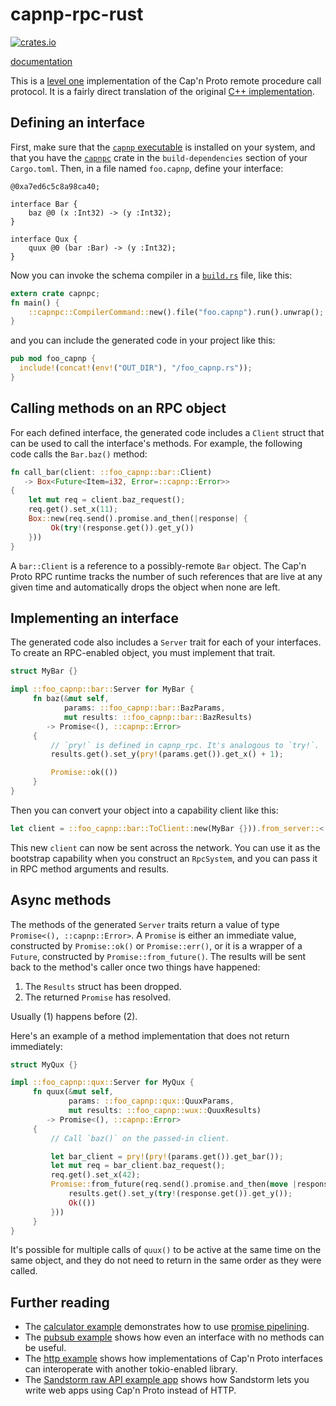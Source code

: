 # capnp-rpc-rust

[![crates.io](http://meritbadge.herokuapp.com/capnp-rpc)](https://crates.io/crates/capnp-rpc)

[documentation](https://docs.capnproto-rust.org/capnp_rpc/)

This is a [level one](https://capnproto.org/rpc.html#protocol-features)
implementation of the Cap'n Proto remote procedure call protocol.
It is a fairly direct translation of the original
[C++ implementation](https://github.com/sandstorm-io/capnproto).

## Defining an interface

First, make sure that the
[`capnp` executable](https://capnproto.org/capnp-tool.html)
is installed on your system,
and that you have the [`capnpc`](https://crates.io/crates/capnpc) crate
in the `build-dependencies` section of your `Cargo.toml`.
Then, in a file named `foo.capnp`, define your interface:

```capnp
@0xa7ed6c5c8a98ca40;

interface Bar {
    baz @0 (x :Int32) -> (y :Int32);
}

interface Qux {
    quux @0 (bar :Bar) -> (y :Int32);
}
```

Now you can invoke the schema compiler in a
[`build.rs`](http://doc.crates.io/build-script.html) file, like this:

```rust
extern crate capnpc;
fn main() {
    ::capnpc::CompilerCommand::new().file("foo.capnp").run().unwrap();
}
```

and you can include the generated code in your project like this:

```rust
pub mod foo_capnp {
  include!(concat!(env!("OUT_DIR"), "/foo_capnp.rs"));
}
```

## Calling methods on an RPC object

For each defined interface, the generated code includes a `Client` struct
that can be used to call the interface's methods. For example, the following
code calls the `Bar.baz()` method:

```rust
fn call_bar(client: ::foo_capnp::bar::Client)
   -> Box<Future<Item=i32, Error=::capnp::Error>>
{
    let mut req = client.baz_request();
    req.get().set_x(11);
    Box::new(req.send().promise.and_then(|response| {
         Ok(try!(response.get()).get_y())
    }))
}
```

A `bar::Client` is a reference to a possibly-remote `Bar` object.
The Cap'n Proto RPC runtime tracks the number of such references
that are live at any given time and automatically drops the
object when none are left.

## Implementing an interface

The generated code also includes a `Server` trait for each of your interfaces.
To create an RPC-enabled object, you must implement that trait.

```rust
struct MyBar {}

impl ::foo_capnp::bar::Server for MyBar {
     fn baz(&mut self,
            params: ::foo_capnp::bar::BazParams,
            mut results: ::foo_capnp::bar::BazResults)
        -> Promise<(), ::capnp::Error>
     {
         // `pry!` is defined in capnp_rpc. It's analogous to `try!`.
         results.get().set_y(pry!(params.get()).get_x() + 1);

         Promise::ok(())
     }
}
```

Then you can convert your object into a capability client like this:

```rust
let client = ::foo_capnp::bar::ToClient::new(MyBar {})).from_server::<::capnp_rpc::Server>();
```

This new `client` can now be sent across the network.
You can use it as the bootstrap capability when you construct an `RpcSystem`,
and you can pass it in RPC method arguments and results.

## Async methods

The methods of the generated `Server` traits return
a value of type `Promise<(), ::capnp::Error>`.
A `Promise` is either an immediate value, constructed by `Promise::ok()` or
`Promise::err()`, or it is a wrapper of a `Future`, constructed by
`Promise::from_future()`.
The results will be sent back to the method's caller once two things have happened:

  1. The `Results` struct has been dropped.
  2. The returned `Promise` has resolved.

Usually (1) happens before (2).

Here's an example of a method implementation that does not return immediately:

```rust
struct MyQux {}

impl ::foo_capnp::qux::Server for MyQux {
     fn quux(&mut self,
             params: ::foo_capnp::qux::QuuxParams,
             mut results: ::foo_capnp::wux::QuuxResults)
        -> Promise<(), ::capnp::Error>
     {
         // Call `baz()` on the passed-in client.

         let bar_client = pry!(pry!(params.get()).get_bar());
         let mut req = bar_client.baz_request();
         req.get().set_x(42);
         Promise::from_future(req.send().promise.and_then(move |response| {
             results.get().set_y(try!(response.get()).get_y());
             Ok(())
         }))
     }
}
```

It's possible for multiple calls of `quux()` to be active at the same time
on the same object, and they do not need to return in the same order
as they were called.

## Further reading

  * The [calculator example](https://github.com/dwrensha/capnp-rpc-rust/tree/master/examples/calculator)
    demonstrates how to use [promise pipelining](https://capnproto.org/rpc.html#time-travel-promise-pipelining).
  * The [pubsub example](https://github.com/dwrensha/capnp-rpc-rust/tree/master/examples/pubsub)
    shows how even an interface with no methods can be useful.
  * The [http example](https://github.com/dwrensha/capnp-rpc-rust/tree/master/examples/http-requests)
    shows how implementations of Cap'n Proto interfaces can interoperate with another tokio-enabled library.
  * The [Sandstorm raw API example app](https://github.com/dwrensha/sandstorm-rawapi-example-rust)
    shows how Sandstorm lets you write web apps using Cap'n Proto instead of HTTP.
